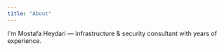 ```yaml
---
title: "About"
---
```


I'm Mostafa Heydari — infrastructure & security consultant with years of experience.

